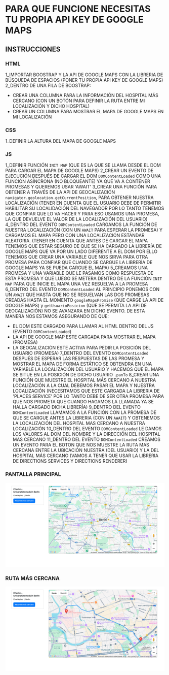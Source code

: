 # PARA  QUE FUNCIONE NECESITAS TU PROPIA API KEY DE GOOGLE MAPS

## INSTRUCCIONES

### HTML
1_IMPORTAR BOOSTRAP Y LA API DE GOOGLE MAPS CON LA LIBRERIA DE BÚSQUEDA DE ESPACIOS (PONER TU PROPIA API KEY DE GOOGLE MAPS)
2_DENTRO DE UNA FILA DE BOOSTRAP:
* CREAR UNA COLUMNA PARA LA INFORMACIÓN DEL HOSPITAL MÁS CERCANO (CON UN BOTÓN PARA DEFINIR LA RUTA ENTRE MI LOCALIZACIÓN Y DICHO HOSPITAL)
* CREAR UN COLUMNA PARA MOSTRAR EL MAPA DE GOOGLE MAPS EN MI LOCALIZACIÓN

### CSS
1_DEFINIR LA ALTURA DEL MAPA DE GOOGLE MAPS

### JS
1_DEFINIR FUNCIÓN `INIT MAP` (QUE ES LA QUE SE LLAMA DESDE EL DOM PARA CARGAR EL MAPA DE GOOGLE MAPS)
2_CREAR UN EVENTO DE EJECUCIÓN DESPUÉS DE CARGAR EL DOM `DOMContentLoaded` COMO UNA FUNCIÓN ASÍNCRONA (NO BLOQUEANTE) YA QUE VA A CONTENER PROMESAS Y QUEREMOS USAR 'AWAIT'
3_CREAR UNA FUNCIÓN PARA OBTENER A TRAVÉS DE LA API DE GEOCALIZACIÓN `navigator.geolocation.getCurrentPosition`, PARA OBTENER NUESTRA LOCALIZACIÓN (TENER EN CUENTA QUE EL USUARIO DEBE DE PERMITIR HABILITAR SU LOCALIDACIÓN DEL NAVEGADOR POR LO TANTO TENEMOS QUE CONFIAR QUE LO VA HACER Y PARA ESO USAMOS UNA PROMESA, LA QUE DEVUELVE EL VALOR DE LA LOCALIZACIÓN DEL USUARIO)
4_DENTRO DEL EVENTO `DOMContentLoaded` CARGAMOS LA FUNCIÓN DE NUESTRA LOCALIZACIÓN (CON UN `AWAIT` PARA ESPERAR LA PROMESA) Y CARGAMOS EL MAPA PERO CON UNA LOCALIZACIÓN ESTÁNDAR ALEATORIA. (TENER EN CUENTA QUE ANTES DE CARGAR EL MAPA TENEMOS QUE ESTAR SEGURO DE QUE SE HA CARGADO LA LIBRERÍA DE GOOGLE MAPS QUE VA POR UN LADO DIFERENTE A EL DOM POR ELLO TENEMOS QUE CREAR UNA VARIABLE QUE NOS SIRVA PARA OTRA PROMESA PARA CONFIAR QUE CUANDO SE CARGUE LA LIBRERÍA DE GOOGLE MAPS YA SE PUEDA CARGUE EL MAPA)
5_CREAMOS UNA PROMESA Y UNA VARIABLE QUE LE PASAMOS COMO RESPUESTA DE ESTA PROMESA Y QUE LUEGO SE METERA DENTRO DE LA FUNCIÓN `INIT MAP` PARA QUE INICIE EL MAPA UNA VEZ RESUELVA A LA PROMESA
6_DENTRO DEL EVENTO `DOMContentLoaded` AL PRINCIPIO PONEMOS CON UN `AWAIT` QUE HASTA QUE NO SE RESUELVAN LAS DOS PROMESAS CREADAS HASTA EL MOMENTO `googleMapsPromise` (QUE CARGE LA API DE GOOGLE MAPS) y `getUsuarioPosicion` (QUE SE PERMITA LA API DE GEOCALIZACIÓN) NO SE AVANZARA EN DICHO EVENTO. DE ESTA MANERA NOS ESTAMOS ASEGURANDO DE QUE:
* EL DOM ESTE CARGADO PARA LLAMAR AL HTML DENTRO DEL JS (EVENTO `DOMContentLoaded`)
* LA API DE GOOGLE MAP ESTE CARGADA PARA MOSTRAR EL MAPA (PROMESA)
* LA GEOCALIZACIÓN ESTE ACTIVA PARA PEDIR LA POSICIÓN DEL USUARIO (PROMESA)
7_DENTRO DEL EVENTO `DOMContentLoaded` DESPUÉS DE ESPERAR LAS RESPUESTAS DE LAS PROMESA Y MOSTRAR EL MAPA DE FORMA ESTÁTICO SE OBTENDRA EN UNA VARIABLE LA LOCALIZACIÓN DEL USUARIO Y HACEMOS QUE EL MAPA SE SITUE EN LA POSICIÓN DE DICHO USUARIO `.panTo`
8_CREAR UNA FUNCIÓN QUE MUESTRE EL HOSPITAL MÁS CERCANO A NUESTRA LOCALIZACIÓN A LA CUAL DEBEMOS PASAR EL MAPA Y NUESTRA LOCALIZACIÓN (NECESITAMOS QUE ESTE CARGADA LA LIBRERIA DE 'PLACES SERVICE' POR LO TANTO DEBE DE SER OTRA PROMESA PARA QUE NOS PROMETA QUE CUANDO HAGAMOS LA LLAMADA YA SE HALLA CARGADO DICHA LIBRERÍA)
9_DENTRO DEL EVENTO `DOMContentLoaded` LLAMAMOS A LA FUNCIÓN CON LA PROMESA DE QUE SE CARGUE ANTES LA LIBRERIA (CON UN `AWAIT`) Y OBTENEMOS LA LOCALIZACIÓN DEL HOSPITAL MAS CERCANO A NUESTRA LOCALIZACIÓN
10_DENTRO DEL EVENTO `DOMContentLoaded` LE DAMOS LOS VALORES AL DOM DEL NOMBRE Y LA DIRECCIÓN DEL HOSPITAL MAS CERCANO
11_DENTRO DEL EVENTO `DOMContentLoaded` CREAMOS UN EVENTO PARA EL BOTON QUE NOS MUESTRE LA RUTA MAS CERCANA ENTRE LA UBICACIÓN NUESTRA (DEL USUARIO) Y LA DEL HOSPITAL MÁS CERCANO (VAMOS A TENER QUE USAR LA LIBRERIA DE DIRECTIONS SERVICES Y DIRECTIONS RENDERER)

### PANTALLA PRINCIPAL
<div align="center">
  <img src="./img/principal.png" alt="Interfaz del proyecto" width="800"/>
</div>

### RUTA MÁS CERCANA
<div align="center">
  <img src="./img/secundaria.png" alt="Interfaz del proyecto" width="800"/>
</div>
